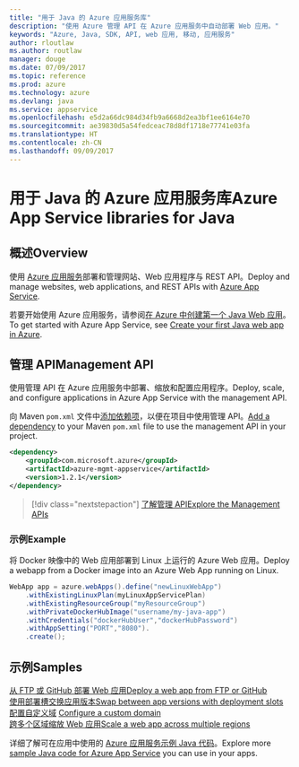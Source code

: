 ```yaml
---
title: "用于 Java 的 Azure 应用服务库"
description: "使用 Azure 管理 API 在 Azure 应用服务中自动部署 Web 应用。"
keywords: "Azure, Java, SDK, API, web 应用, 移动, 应用服务"
author: rloutlaw
ms.author: routlaw
manager: douge
ms.date: 07/09/2017
ms.topic: reference
ms.prod: azure
ms.technology: azure
ms.devlang: java
ms.service: appservice
ms.openlocfilehash: e5d2a66dc984d34fb9a6668d2ea3bf1ee6164e70
ms.sourcegitcommit: ae39830d5a54fedceac78d8df1718e77741e03fa
ms.translationtype: HT
ms.contentlocale: zh-CN
ms.lasthandoff: 09/09/2017
---
```

# <a name="azure-app-service-libraries-for-java"></a><span data-ttu-id="26cbd-104">用于 Java 的 Azure 应用服务库</span><span class="sxs-lookup"><span data-stu-id="26cbd-104">Azure App Service libraries for Java</span></span>

## <a name="overview"></a><span data-ttu-id="26cbd-105">概述</span><span class="sxs-lookup"><span data-stu-id="26cbd-105">Overview</span></span>

<span data-ttu-id="26cbd-106">使用 [Azure 应用服务](/azure/app-service)部署和管理网站、Web 应用程序与 REST API。</span><span class="sxs-lookup"><span data-stu-id="26cbd-106">Deploy and manage websites, web applications, and REST APIs with [Azure App Service](/azure/app-service).</span></span>

<span data-ttu-id="26cbd-107">若要开始使用 Azure 应用服务，请参阅[在 Azure 中创建第一个 Java Web 应用](/azure/app-service-web/app-service-web-get-started-java)。</span><span class="sxs-lookup"><span data-stu-id="26cbd-107">To get started with Azure App Service, see [Create your first Java web app in Azure](/azure/app-service-web/app-service-web-get-started-java).</span></span>

## <a name="management-api"></a><span data-ttu-id="26cbd-108">管理 API</span><span class="sxs-lookup"><span data-stu-id="26cbd-108">Management API</span></span>

<span data-ttu-id="26cbd-109">使用管理 API 在 Azure 应用服务中部署、缩放和配置应用程序。</span><span class="sxs-lookup"><span data-stu-id="26cbd-109">Deploy, scale, and configure applications in Azure App Service with the management API.</span></span>

<span data-ttu-id="26cbd-110">向 Maven `pom.xml` 文件中[添加依赖项](https://maven.apache.org/guides/getting-started/index.html#How_do_I_use_external_dependencies)，以便在项目中使用管理 API。</span><span class="sxs-lookup"><span data-stu-id="26cbd-110">[Add a dependency](https://maven.apache.org/guides/getting-started/index.html#How_do_I_use_external_dependencies) to your Maven `pom.xml` file to use the management API in your project.</span></span>

```XML
<dependency>
    <groupId>com.microsoft.azure</groupId>
    <artifactId>azure-mgmt-appservice</artifactId>
    <version>1.2.1</version>
</dependency>
```   

> [!div class="nextstepaction"]
> [<span data-ttu-id="26cbd-111">了解管理 API</span><span class="sxs-lookup"><span data-stu-id="26cbd-111">Explore the Management APIs</span></span>](/java/api/overview/azure)

### <a name="example"></a><span data-ttu-id="26cbd-112">示例</span><span class="sxs-lookup"><span data-stu-id="26cbd-112">Example</span></span>

<span data-ttu-id="26cbd-113">将 Docker 映像中的 Web 应用部署到 Linux 上运行的 Azure Web 应用。</span><span class="sxs-lookup"><span data-stu-id="26cbd-113">Deploy a webapp from a Docker image into an Azure Web App running on Linux.</span></span>

```java
WebApp app = azure.webApps().define("newLinuxWebApp")
    .withExistingLinuxPlan(myLinuxAppServicePlan)
    .withExistingResourceGroup("myResourceGroup")
    .withPrivateDockerHubImage("username/my-java-app")
    .withCredentials("dockerHubUser","dockerHubPassword")
    .withAppSetting("PORT","8080").
    .create();
```

## <a name="samples"></a><span data-ttu-id="26cbd-114">示例</span><span class="sxs-lookup"><span data-stu-id="26cbd-114">Samples</span></span>

<span data-ttu-id="26cbd-115">[从 FTP 或 GitHub 部署 Web 应用][1]</span><span class="sxs-lookup"><span data-stu-id="26cbd-115">[Deploy a web app from FTP or GitHub][1]</span></span>  
<span data-ttu-id="26cbd-116">[使用部署槽交换应用版本][2]</span><span class="sxs-lookup"><span data-stu-id="26cbd-116">[Swap between app versions with deployment slots][2]</span></span>  
<span data-ttu-id="26cbd-117">[配置自定义域][3] </span><span class="sxs-lookup"><span data-stu-id="26cbd-117">[Configure a custom domain][3] </span></span>  
<span data-ttu-id="26cbd-118">[跨多个区域缩放 Web 应用][4]</span><span class="sxs-lookup"><span data-stu-id="26cbd-118">[Scale a web app across multiple regions][4]</span></span>   

<span data-ttu-id="26cbd-119">详细了解可在应用中使用的 [Azure 应用服务示例 Java 代码](https://azure.microsoft.com/resources/samples/?platform=java&term=appservice)。</span><span class="sxs-lookup"><span data-stu-id="26cbd-119">Explore more [sample Java code for Azure App Service](https://azure.microsoft.com/resources/samples/?platform=java&term=appservice) you can use in your apps.</span></span>

[1]: ../docs-ref-conceptual/java-sdk-configure-webapp-sources.md
[2]: https://azure.microsoft.com/resources/samples/app-service-java-manage-staging-and-production-slots-for-web-apps/
[3]: https://azure.microsoft.com/resources/samples/app-service-java-manage-web-apps-with-custom-domains/
[4]: https://azure.microsoft.com/resources/samples/app-service-java-scale-web-apps-on-linux/
